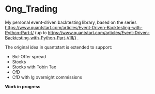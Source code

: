 # Ong_Trading
My personal event-driven backtesting library, based on the series https://www.quantstart.com/articles/Event-Driven-Backtesting-with-Python-Part-I/ (up to https://www.quantstart.com/articles/Event-Driven-Backtesting-with-Python-Part-VIII/)
.

The original idea in quantstart is extended to support:
* Bid-Offer spread
* Stocks
* Stocks with Tobin Tax
* CfD
* CfD with Ig overnight commissions

**Work in progress**

